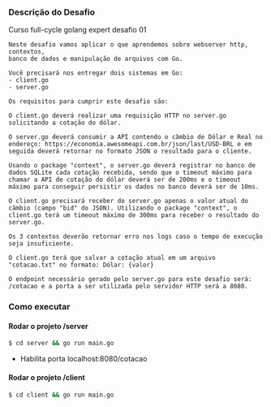 ### Descrição do Desafio

Curso full-cycle golang expert desafio 01


    Neste desafio vamos aplicar o que aprendemos sobre webserver http, contextos,
    banco de dados e manipulação de arquivos com Go.
    
    Você precisará nos entregar dois sistemas em Go:
    - client.go
    - server.go
    
    Os requisitos para cumprir este desafio são:
    
    O client.go deverá realizar uma requisição HTTP no server.go solicitando a cotação do dólar.
    
    O server.go deverá consumir a API contendo o câmbio de Dólar e Real no endereço: https://economia.awesomeapi.com.br/json/last/USD-BRL e em seguida deverá retornar no formato JSON o resultado para o cliente.
    
    Usando o package "context", o server.go deverá registrar no banco de dados SQLite cada cotação recebida, sendo que o timeout máximo para chamar a API de cotação do dólar deverá ser de 200ms e o timeout máximo para conseguir persistir os dados no banco deverá ser de 10ms.
    
    O client.go precisará receber do server.go apenas o valor atual do câmbio (campo "bid" do JSON). Utilizando o package "context", o client.go terá um timeout máximo de 300ms para receber o resultado do server.go.
    
    Os 3 contextos deverão retornar erro nos logs caso o tempo de execução seja insuficiente.
    
    O client.go terá que salvar a cotação atual em um arquivo "cotacao.txt" no formato: Dólar: {valor}
    
    O endpoint necessário gerado pelo server.go para este desafio será: /cotacao e a porta a ser utilizada pelo servidor HTTP será a 8080.


### Como executar

#### Rodar o projeto /server
```bash
$ cd server && go run main.go
```

- Habilita porta localhost:8080/cotacao


#### Rodar o projeto /client
```bash
$ cd client && go run main.go
```